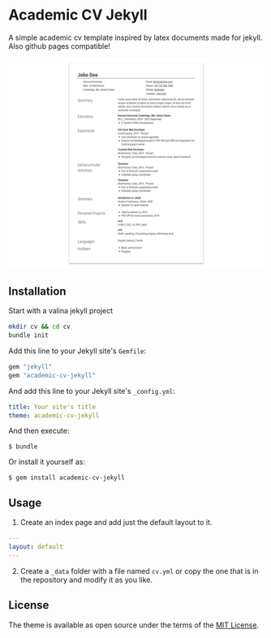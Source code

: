 # Academic CV Jekyll

A simple academic cv template inspired by latex documents made for jekyll. Also github pages compatible!

![Theme preview](screenshot.png)

## Installation

Start with a valina jekyll project

```bash
mkdir cv && cd cv
bundle init
```

Add this line to your Jekyll site's `Gemfile`:

```ruby
gem "jekyll"
gem "academic-cv-jekyll"
```

And add this line to your Jekyll site's `_config.yml`:

```yaml
title: Your site's title
theme: academic-cv-jekyll
```

And then execute:

    $ bundle

Or install it yourself as:

    $ gem install academic-cv-jekyll

## Usage

1. Create an index page and add just the default layout to it.

```yaml
---
layout: default
---
```

2. Create a `_data` folder with a file named `cv.yml` or copy the one that is in the repository and modify it as you like.


## License

The theme is available as open source under the terms of the [MIT License](https://opensource.org/licenses/MIT).

